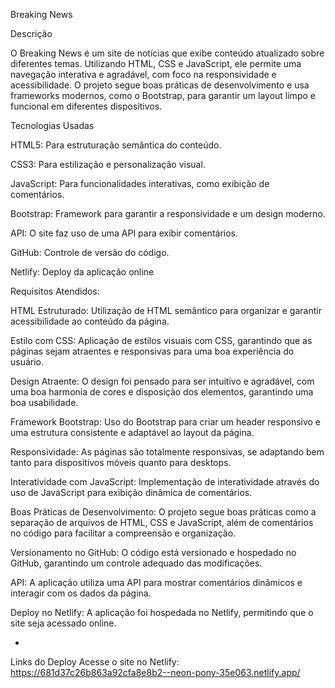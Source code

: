 Breaking News

Descrição

O Breaking News é um site de notícias que exibe conteúdo atualizado sobre diferentes temas. Utilizando HTML, CSS e JavaScript, ele permite uma navegação interativa e agradável, com foco na responsividade e acessibilidade. O projeto segue boas práticas de desenvolvimento e usa frameworks modernos, como o Bootstrap, para garantir um layout limpo e funcional em diferentes dispositivos.


Tecnologias Usadas

HTML5: Para estruturação semântica do conteúdo.

CSS3: Para estilização e personalização visual.

JavaScript: Para funcionalidades interativas, como exibição de comentários.

Bootstrap: Framework para garantir a responsividade e um design moderno.

API: O site faz uso de uma API para exibir comentários.

GitHub: Controle de versão do código.

Netlify: Deploy da aplicação online

Requisitos Atendidos:

HTML Estruturado: Utilização de HTML semântico para organizar e garantir acessibilidade ao conteúdo da página.

Estilo com CSS: Aplicação de estilos visuais com CSS, garantindo que as páginas sejam atraentes e responsivas para uma boa experiência do usuário.

Design Atraente: O design foi pensado para ser intuitivo e agradável, com uma boa harmonia de cores e disposição dos elementos, garantindo uma boa usabilidade.

Framework Bootstrap: Uso do Bootstrap para criar um header responsivo e uma estrutura consistente e adaptável ao layout da página.

Responsividade: As páginas são totalmente responsivas, se adaptando bem tanto para dispositivos móveis quanto para desktops.

Interatividade com JavaScript: Implementação de interatividade através do uso de JavaScript para exibição dinâmica de comentários.

Boas Práticas de Desenvolvimento: O projeto segue boas práticas como a separação de arquivos de HTML, CSS e JavaScript, além de comentários no código para facilitar a compreensão e organização.

Versionamento no GitHub: O código está versionado e hospedado no GitHub, garantindo um controle adequado das modificações.

API: A aplicação utiliza uma API para mostrar comentários dinâmicos e interagir com os dados da página.

Deploy no Netlify: A aplicação foi hospedada no Netlify, permitindo que o site seja acessado online.

-

Links do Deploy
Acesse o site no Netlify: https://681d37c26b863a92cfa8e8b2--neon-pony-35e063.netlify.app/
